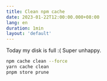```yaml
---
title: Clean npm cache
date: 2023-01-22T12:00:00.000+08:00
lang: en
duration: 1min
layout: 'default'
---
```


Today my disk is full :( Super unhappy.

```bash
npm cache clean --force
yarn cache clean
pnpm store prune
```

